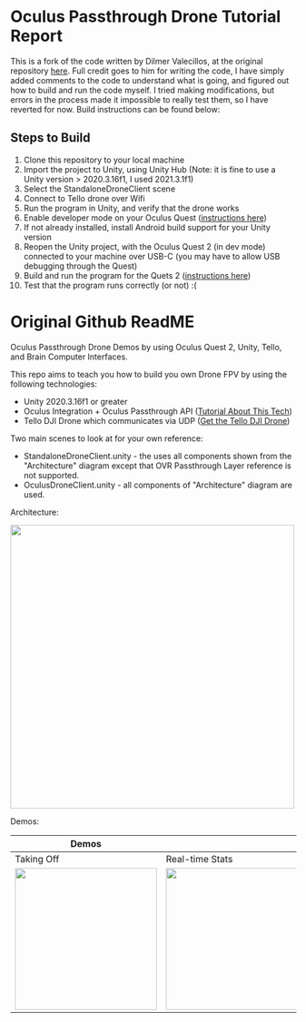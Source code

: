 # Oculus Passthrough Drone Tutorial Report

This is a fork of the code written by Dilmer Valecillos, at the original repository [here](https://github.com/dilmerv/OculusPassthroughDrone). Full credit goes to him for writing the code, I have simply added comments to the code to understand what is going, and figured out how to build and run the code myself. I tried making modifications, but errors in the process made it impossible to really test them, so I have reverted for now. Build instructions can be found below:

## Steps to Build
1. Clone this repository to your local machine
2. Import the project to Unity, using Unity Hub (Note: it is fine to use a Unity version > 2020.3.16f1, I used 2021.3.1f1)
3. Select the StandaloneDroneClient scene
4. Connect to Tello drone over Wifi
5. Run the program in Unity, and verify that the drone works
6. Enable developer mode on your Oculus Quest ([instructions here](https://learn.adafruit.com/sideloading-on-oculus-quest/enable-developer-mode))
7. If not already installed, install Android build support for your Unity version
8. Reopen the Unity project, with the Oculus Quest 2 (in dev mode) connected to your machine over USB-C (you may have to allow USB debugging through the Quest)
9. Build and run the program for the Quets 2 ([instructions here](https://developer.oculus.com/documentation/unity/unity-build/))
10. Test that the program runs correctly (or not) :( 





# Original Github ReadME

Oculus Passthrough Drone Demos by using Oculus Quest 2, Unity, Tello, and Brain Computer Interfaces.

This repo aims to teach you how to build you own Drone FPV by using the following technologies:

* Unity 2020.3.16f1 or greater
* Oculus Integration + Oculus Passthrough API ([Tutorial About This Tech](https://github.com/dilmerv/OculusPassthroughDemos))
* Tello DJI Drone which communicates via UDP ([Get the Tello DJI Drone](https://amzn.to/3hdtSHD))

Two main scenes to look at for your own reference:
* StandaloneDroneClient.unity - the uses all components shown from the "Architecture" diagram except that OVR Passthrough Layer reference is not supported.
* OculusDroneClient.unity - all components of "Architecture" diagram are used.

Architecture:

<img src="https://github.com/dilmerv/OculusPassthroughDrone/blob/master/docs/architecture.png" width="500">

Demos:

|Demos|||
|---|---|---|
|Taking Off|Real-time Stats|Device Online|
|<img src="https://github.com/dilmerv/OculusPassthroughDrone/blob/master/docs/images/demo_0.gif" width="250">|<img src="https://github.com/dilmerv/OculusPassthroughDrone/blob/master/docs/images/demo_1.gif" width="250">|<img src="https://github.com/dilmerv/OculusPassthroughDrone/blob/master/docs/images/demo_2.gif" width="250">|
